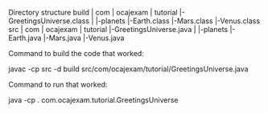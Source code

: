 Directory structure
build
  |
  com
    |
    ocajexam
           |
           tutorial
           |-GreetingsUniverse.class
           |
           |-planets
                |-Earth.class
                |-Mars.class
                |-Venus.class
src
  |
  com
    |
    ocajexam
	   |
	   tutorial
	   |-GreetingsUniverse.java
	   |
	   |-planets
		|-Earth.java
		|-Mars.java
		|-Venus.java

Command to build the code that worked:

javac -cp src -d build src/com/ocajexam/tutorial/GreetingsUniverse.java

Command to run that worked:

java -cp . com.ocajexam.tutorial.GreetingsUniverse

